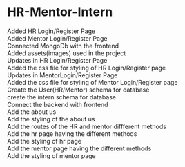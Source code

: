 # HR-Mentor-Intern
Added HR Login/Register Page
<br>
Added Mentor Login/Register Page
<br>
Connected MongoDb with the frontend
<br>
Added assets(images) used in the project
<br>
Updates in HR Login/Register Page
<br>
Added the css file for styling of HR Login/Register page
<br>
Updates in MentorLogin/Register Page
<br>
Added the css file for styling of Mentor Login/Register page
<br>
Create the User(HR/Mentor) schema for database
<br>
create the intern schema for database
<br>
Connect the backend with frontend
<br>
Add the about us
<br>
Add the styling of the about us
<br>
Add the routes of the HR and mentor diffferent methods
<br>
Add the hr page having the different methods
<br>
Add the styling of hr page
<br>
Add the mentor page having the different methods
<br>
Add the styling of mentor page